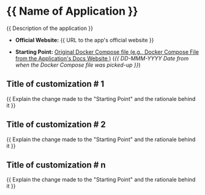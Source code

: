 # {{ Name of Application }}

{{ Description of the application }}

- **Official Website:** {{ URL to the app's official website }}

- **Starting Point:** [Original Docker Compose file (e.g., Docker Compose File from the Application's Docs Website )](https://example.com/docker-compose.yml) (_{{ DD-MMM-YYYY Date from when the Docker Compose file was picked-up }}_)

## Title of customization # 1

{{ Explain the change made to the "Starting Point" and the rationale behind it }}

## Title of customization # 2

{{ Explain the change made to the "Starting Point" and the rationale behind it }}

## Title of customization # n

{{ Explain the change made to the "Starting Point" and the rationale behind it }}
